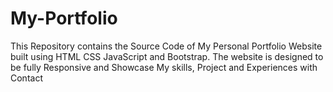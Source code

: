 # My-Portfolio
This Repository contains the Source Code of My Personal Portfolio Website built using HTML CSS JavaScript and Bootstrap. The website is designed to be fully Responsive and Showcase My skills, Project and Experiences with Contact
